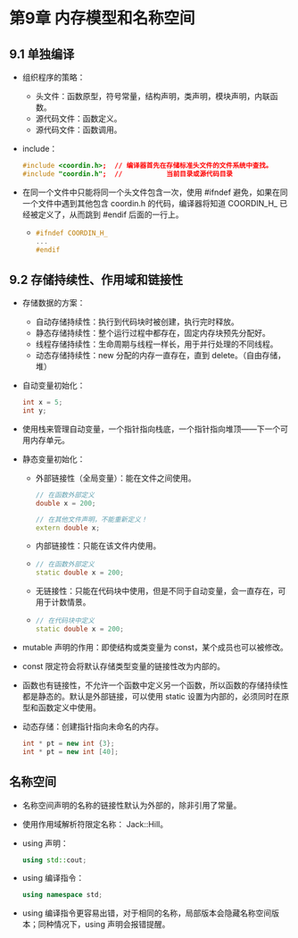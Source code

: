 # 第9章 内存模型和名称空间



## 9.1 单独编译

- 组织程序的策略：

  - 头文件：函数原型，符号常量，结构声明，类声明，模块声明，内联函数。
  - 源代码文件：函数定义。
  - 源代码文件：函数调用。

- include：

  ```c++
  #include <coordin.h>;  // 编译器首先在存储标准头文件的文件系统中查找。
  #include "coordin.h";  //           当前目录或源代码目录
  ```

- 在同一个文件中只能将同一个头文件包含一次，使用 #ifndef 避免，如果在同一个文件中遇到其他包含 coordin.h 的代码，编译器将知道 COORDIN_H_ 已经被定义了，从而跳到 #endif 后面的一行上。

  - ```c++
    #ifndef COORDIN_H_
    ...
    #endif
    ```

  

## 9.2 存储持续性、作用域和链接性

- 存储数据的方案：

  - 自动存储持续性：执行到代码块时被创建，执行完时释放。
  - 静态存储持续性：整个运行过程中都存在，固定内存块预先分配好。
  - 线程存储持续性：生命周期与线程一样长，用于并行处理的不同线程。
  - 动态存储持续性：new 分配的内存一直存在，直到 delete。（自由存储，堆）

- 自动变量初始化：

  ```c++
  int x = 5;
  int y;
  ```

- 使用栈来管理自动变量，一个指针指向栈底，一个指针指向堆顶——下一个可用内存单元。

- 静态变量初始化：

  - 外部链接性（全局变量）：能在文件之间使用。

    ```c++
    // 在函数外部定义
    double x = 200;
    
    // 在其他文件声明，不能重新定义！
    extern double x;
    ```

  - 内部链接性：只能在该文件内使用。

  - ```c++
    // 在函数外部定义
    static double x = 200;
    ```

  - 无链接性：只能在代码块中使用，但是不同于自动变量，会一直存在，可用于计数情景。

  - ```c++
    // 在代码块中定义
    static double x = 200;
    ```

- mutable 声明的作用：即使结构或类变量为 const，某个成员也可以被修改。

- const 限定符会将默认存储类型变量的链接性改为内部的。

- 函数也有链接性，不允许一个函数中定义另一个函数，所以函数的存储持续性都是静态的。默认是外部链接，可以使用 static 设置为内部的，必须同时在原型和函数定义中使用。

- 动态存储：创建指针指向未命名的内存。

  ```c++
  int * pt = new int {3};
  int * pt = new int [40];
  ```



## 名称空间

- 名称空间声明的名称的链接性默认为外部的，除非引用了常量。
- 使用作用域解析符限定名称： Jack::Hill。

- using 声明：

  ```c++
  using std::cout;
  ```

- using 编译指令：

  ```c++
  using namespace std;
  ```

- using 编译指令更容易出错，对于相同的名称，局部版本会隐藏名称空间版本；同种情况下，using 声明会报错提醒。